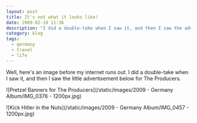 ```yaml
---
layout: post
title: It's not what it looks like!
date: 2009-02-18 11:36
description: "I did a double-take when I saw it, and then I saw the advertisement below for The Producers."
category: blog
tags:
  - germany
  - travel
  - life
---
```


Well, here's an image before my internet runs out. I did a double-take when I saw it, and then I saw the little advertisement below for The Producers.

![Pretzel Banners for The Producers](/static/images/2009 - Germany Album/IMG_0376 - 1200px.jpg)

![Kick Hitler in the Nuts](/static/images/2009 - Germany Album/IMG_0457 - 1200px.jpg)
